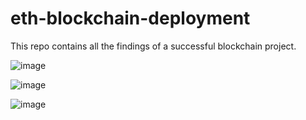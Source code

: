 # eth-blockchain-deployment
This repo contains all the findings of a successful blockchain project.

![image](https://user-images.githubusercontent.com/37605427/132278680-a5c29822-e537-4a66-bd47-c9653e0b9aa8.png)

![image](https://user-images.githubusercontent.com/37605427/132278720-d4747405-6e91-4339-97ae-8b3fd982142f.png)

![image](https://user-images.githubusercontent.com/37605427/132278765-6b7fa93b-8afa-40b5-93a2-ccb792d9fa89.png)
